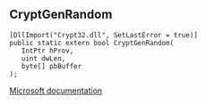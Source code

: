 ## CryptGenRandom

```
[DllImport("Crypt32.dll", SetLastError = true)]
public static extern bool CryptGenRandom(
   IntPtr hProv,
   uint dwLen,
   byte[] pbBuffer
);
```

[Microsoft documentation](https://docs.microsoft.com/en-us/windows/win32/api/wincrypt/nf-wincrypt-cryptgenrandom)
